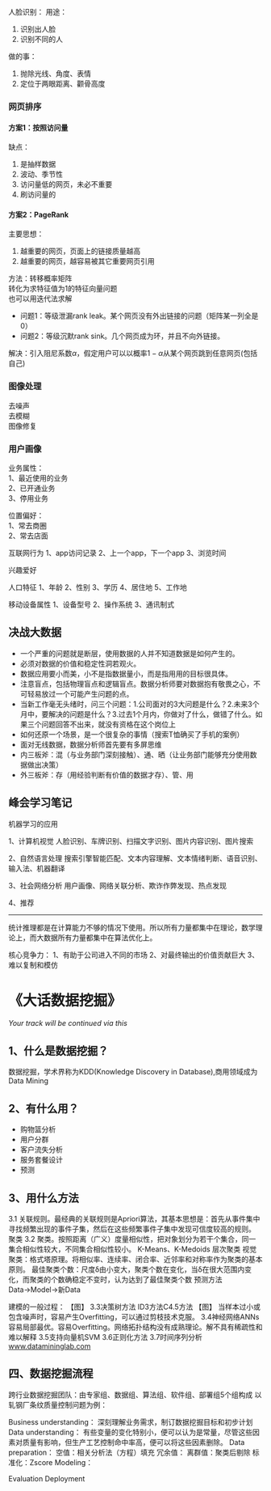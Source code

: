 


人脸识别：
用途：
1. 识别出人脸
2. 识别不同的人

做的事：
1. 抛除光线、角度、表情
2. 定位于两眼距离、颧骨高度


### 网页排序
#### 方案1：按照访问量
缺点：
1. 是抽样数据
2. 波动、季节性
3. 访问量低的网页，未必不重要
4. 刷访问量的


#### 方案2：PageRank

主要思想：  
1. 越重要的网页，页面上的链接质量越高
2. 越重要的网页，越容易被其它重要网页引用

方法：转移概率矩阵  
转化为求特征值为1的特征向量问题  
也可以用迭代法求解  

- 问题1：等级泄漏rank leak。某个网页没有外出链接的问题（矩阵某一列全是0）
- 问题2：等级沉默rank sink。几个网页成为环，并且不向外链接。

解决：引入阻尼系数$\alpha$，假定用户可以以概率$1-\alpha$从某个网页跳到任意网页(包括自己)


### 图像处理
去噪声  
去模糊  
图像修复   


###  用户画像

业务属性：  
1、最近使用的业务  
2、已开通业务    
3、停用业务  


位置偏好：  
1、常去商圈  
2、常去店面  

互联网行为
1、app访问记录
2、上一个app，下一个app
3、浏览时间

兴趣爱好


人口特征
1、年龄
2、性别
3、学历
4、居住地
5、工作地

移动设备属性
1、设备型号
2、操作系统
3、通讯制式


## 决战大数据

- 一个严重的问题就是断层，使用数据的人并不知道数据是如何产生的。
- 必须对数据的价值和稳定性洞若观火。
- 数据应用要小而美，小不是指数据量小，而是指用用的目标很具体。
- 注意盲点，包括物理盲点和逻辑盲点。数据分析师要对数据抱有敬畏之心，不可轻易放过一个可能产生问题的点。
- 当新工作毫无头绪时，问三个问题：1.公司面对的3大问题是什么？2.未来3个月中，要解决的问题是什么？3.过去1个月内，你做对了什么，做错了什么。如果三个问题回答不出来，就没有资格在这个岗位上
- 如何还原一个场景，是一个很复杂的事情（搜索T恤确买了手机的案例）
- 面对无线数据，数据分析师首先要有多屏思维
- 内三板斧：混（与业务部门深刻接触）、通、晒（让业务部门能够充分使用数据做出决策）
- 外三板斧：存（用经验判断有价值的数据才存）、管、用




## 峰会学习笔记
机器学习的应用

1、计算机视觉
人脸识别、车牌识别、扫描文字识别、图片内容识别、图片搜索

2、自然语言处理
搜索引擎智能匹配、文本内容理解、文本情绪判断、语音识别、输入法、机器翻译

3、社会网络分析
用户画像、网络关联分析、欺诈作弊发现、热点发现

4、推荐

----
统计推理都是在计算能力不够的情况下使用。所以所有力量都集中在理论，数学理论上，而大数据所有力量都集中在算法优化上。

核心竞争力：
1、有助于公司进入不同的市场
2、对最终输出的价值贡献巨大
3、难以复制和模仿

# 《大话数据挖掘》
*Your track will be continued via this*

## 1、什么是数据挖掘？
数据挖掘，学术界称为KDD(Knowledge Discovery in Database),商用领域成为Data Mining
## 2、有什么用？
- 购物篮分析
- 用户分群
- 客户流失分析
- 服务套餐设计
- 预测
## 3、用什么方法
3.1 关联规则。最经典的关联规则是Apriori算法，其基本思想是：首先从事件集中寻找频繁出现的事件子集，然后在这些频繁事件子集中发现可信度较高的规则。
聚类
3.2 聚类。按照距离（广义）度量相似性，把对象划分为若干个集合，同一集合相似性较大，不同集合相似性较小。
K-Means、K-Medoids
层次聚类
视觉聚类：格式塔原理。将相似率、连续率、闭合率、近邻率和对称率作为聚类的基本原则。
最佳聚类个数：尺度δ由小变大，聚类个数在变化，当δ在很大范围内变化，而聚类的个数确稳定不变时，认为达到了最佳聚类个数
预测方法
Data→Model→新Data

建模的一般过程：
【图】
3.3决策树方法
ID3方法C4.5方法
【图】
当样本过小或包含噪声时，容易产生Overfitting，可以通过剪枝技术克服。
3.4神经网络ANNs
容易局部最优。容易Overfitting。网络拓扑结构没有成熟理论。解不具有稀疏性和难以解释
3.5支持向量机SVM
3.6正则化方法
3.7时间序列分析
www.datamininglab.com
## 四、数据挖掘流程
跨行业数据挖掘团队：由专家组、数据组、算法组、软件组、部署组5个组构成
以轧钢厂条纹质量控制问题为例：

Business understanding：
深刻理解业务需求，制订数据挖掘目标和初步计划
Data understanding：
有些变量的变化特别小，便可以认为是常量，尽管这些因素对质量有影响，但生产工艺控制命中率高，便可以将这些因素删除。
Data preparation：
空值：相关分析法（方程）填充
冗余值：
离群值：聚类后剔除
标准化：Zscore
Modeling：

Evaluation
Deployment
